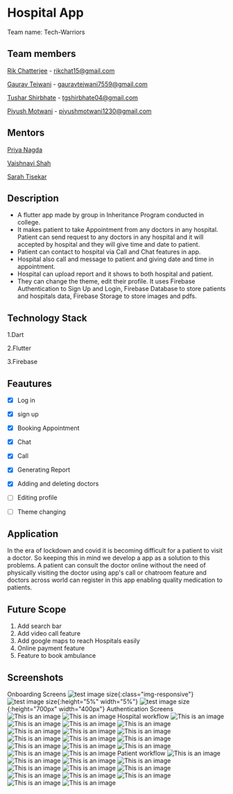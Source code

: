
# Hospital App

Team name: Tech-Warriors

## Team members


[Rik Chatterjee](https://github.com/TheArchitet) -
rikchat15@gmail.com

[Gaurav Tejwani](https://github.com/GauravMaheshTejwani) -
gauravtejwani7559@gmail.com

[Tushar Shirbhate](https://github.com/Tushar-Shirbhate) - 
tgshirbhate04@gmail.com

[Piyush Motwani](https://github.com/Piyushmotwani) - 
piyushmotwani1230@gmail.com




## Mentors

[Priya Nagda](https://github.com/pri1311)

[Vaishnavi Shah](https://github.com/vaishnavirshah)

[Sarah Tisekar](https://github.com/sarah-nisar)



## Description

- A flutter app made by group in Inheritance Program conducted in
college.
- It makes patient to take Appointment from any doctors in any
hospital. Patient can send request to any doctors in any hospital and
it will accepted by hospital and they will give time and date to patient.
- Patient can contact to hospital via Call and Chat features
in app. 
- Hospital also call and message to patient and giving date
and time in appointment. 
- Hospital can upload report and it shows
to both hospital and patient. 
- They can change the theme, edit their profile.
It uses Firebase Authentication to Sign Up and Login, Firebase Database to store patients and hospitals data, Firebase Storage to
store images and pdfs.


## Technology Stack
1.Dart 

2.Flutter

3.Firebase


## Feautures

- [x] Log in 
- [x] sign up
- [x] Booking Appointment
- [x] Chat
- [x] Call
- [x] Generating Report
- [x] Adding and deleting doctors 
- [ ] Editing profile
- [ ] Theme changing


## Application

In the era of lockdown and covid it is becoming difficult for a patient to visit a doctor.
So keeping this in mind we develop a app as a solution to this problems.
A patient can consult the doctor online without the need of physically visiting the doctor 
using app's call or chatroom feature and doctors across world can register in this app enabling 
quality medication to patients.


## Future Scope
1. Add search bar
2. Add video call feature
3. Add google maps to reach Hospitals easily
4. Online payment feature
5. Feature to book ambulance 


## Screenshots
Onboarding Screens
![test image size](https://github.com/Tushar-Shirbhate/Hospital-App/blob/tushar/Assets/screenshots/Screenshot_1639233750.png){:class="img-responsive"}
![test image size](https://github.com/Tushar-Shirbhate/Hospital-App/blob/tushar/Assets/screenshots/Screenshot_1639233750.png){:height="5%" width="5%"}
![test image size](https://github.com/Tushar-Shirbhate/Hospital-App/blob/tushar/Assets/screenshots/Screenshot_1639233750.png){:height="700px" width="400px"}
Authentication Screens
 ![This is an image](https://github.com/Tushar-Shirbhate/Hospital-App/blob/tushar/Assets/screenshots/Screenshot_1639233757.png)
 ![This is an image](https://github.com/Tushar-Shirbhate/Hospital-App/blob/tushar/Assets/screenshots/Screenshot_1639233761.png)
Hospital workflow
 ![This is an image](https://github.com/Tushar-Shirbhate/Hospital-App/blob/tushar/Assets/screenshots/Screenshot_1639234704.png)
 ![This is an image](https://github.com/Tushar-Shirbhate/Hospital-App/blob/tushar/Assets/screenshots/Screenshot_1639234708.png)
 ![This is an image](https://github.com/Tushar-Shirbhate/Hospital-App/blob/tushar/Assets/screenshots/Screenshot_1639234716.png)
 ![This is an image](https://github.com/Tushar-Shirbhate/Hospital-App/blob/tushar/Assets/screenshots/Screenshot_1639234745.png)
 ![This is an image](https://github.com/Tushar-Shirbhate/Hospital-App/blob/tushar/Assets/screenshots/Screenshot_1639234765.png)
 ![This is an image](https://github.com/Tushar-Shirbhate/Hospital-App/blob/tushar/Assets/screenshots/Screenshot_1639234271.png)
 ![This is an image](https://github.com/Tushar-Shirbhate/Hospital-App/blob/tushar/Assets/screenshots/Screenshot_1639234782.png)
 ![This is an image](https://github.com/Tushar-Shirbhate/Hospital-App/blob/tushar/Assets/screenshots/Screenshot_1639234791.png)
 ![This is an image](https://github.com/Tushar-Shirbhate/Hospital-App/blob/tushar/Assets/screenshots/Screenshot_1639234795.png)
 ![This is an image](https://github.com/Tushar-Shirbhate/Hospital-App/blob/tushar/Assets/screenshots/Screenshot_1639234812.png)
 ![This is an image](https://github.com/Tushar-Shirbhate/Hospital-App/blob/tushar/Assets/screenshots/Screenshot_1639234838.png)
 ![This is an image](https://github.com/Tushar-Shirbhate/Hospital-App/blob/tushar/Assets/screenshots/Screenshot_1639234841.png)
 ![This is an image](https://github.com/Tushar-Shirbhate/Hospital-App/blob/tushar/Assets/screenshots/Screenshot_1639234846.png)
 ![This is an image](https://github.com/Tushar-Shirbhate/Hospital-App/blob/tushar/Assets/screenshots/Screenshot_1639234850.png)
 ![This is an image](https://github.com/Tushar-Shirbhate/Hospital-App/blob/tushar/Assets/screenshots/Screenshot_1639234859.png)
Patient workflow
 ![This is an image](https://github.com/Tushar-Shirbhate/Hospital-App/blob/tushar/Assets/screenshots/Screenshot_1639233810.png)
 ![This is an image](https://github.com/Tushar-Shirbhate/Hospital-App/blob/tushar/Assets/screenshots/Screenshot_1639234163.png)
 ![This is an image](https://github.com/Tushar-Shirbhate/Hospital-App/blob/tushar/Assets/screenshots/Screenshot_1639234186.png)
 ![This is an image](https://github.com/Tushar-Shirbhate/Hospital-App/blob/tushar/Assets/screenshots/Screenshot_1639234262.png)
 ![This is an image](https://github.com/Tushar-Shirbhate/Hospital-App/blob/tushar/Assets/screenshots/Screenshot_1639234271.png)
 ![This is an image](https://github.com/Tushar-Shirbhate/Hospital-App/blob/tushar/Assets/screenshots/Screenshot_1639234283.png)
 ![This is an image](https://github.com/Tushar-Shirbhate/Hospital-App/blob/tushar/Assets/screenshots/Screenshot_1639234286.png)
 ![This is an image](https://github.com/Tushar-Shirbhate/Hospital-App/blob/tushar/Assets/screenshots/Screenshot_1639234622.png)
 ![This is an image](https://github.com/Tushar-Shirbhate/Hospital-App/blob/tushar/Assets/screenshots/Screenshot_1639234626.png)
 ![This is an image](https://github.com/Tushar-Shirbhate/Hospital-App/blob/tushar/Assets/screenshots/Screenshot_1639234632.png)
 ![This is an image](https://github.com/Tushar-Shirbhate/Hospital-App/blob/tushar/Assets/screenshots/Screenshot_1639234637.png)
 ![This is an image](https://github.com/Tushar-Shirbhate/Hospital-App/blob/tushar/Assets/screenshots/Screenshot_1639234660.png)
